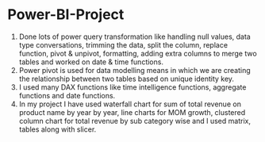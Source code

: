 # Power-BI-Project
1. Done lots of power query transformation like handling null values, data type conversations, trimming the data, split the column, replace function, pivot & unpivot, 
    formatting, adding extra columns to merge two tables and worked on date & time functions.
2. Power pivot is used for data modelling means in which we are creating the relationship between two tables based on unique identity key.
3. I used many DAX functions like time intelligence functions, aggregate functions and date functions.
4. In my project I have used waterfall chart for sum of total revenue on product name by year by year, line charts for MOM growth, clustered column chart for total 
   revenue by sub category wise and I used matrix, tables along with slicer.
